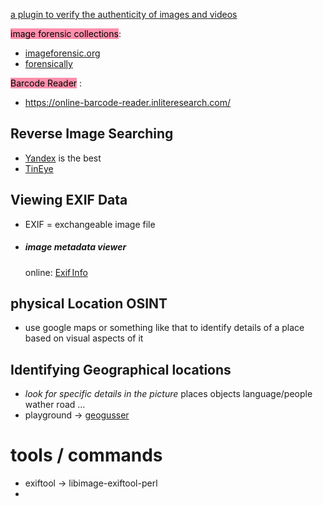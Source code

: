 
[ a plugin to verify the authenticity of images and videos](https://www.invid-project.eu/tools-and-services/invid-verification-plugin/)

<mark style="background: #FF5582A6;">image forensic collections</mark>:
- [imageforensic.org](https://www.imageforensic.org/)
- [forensically](https://29a.ch/photo-forensics/#forensic-magnifier)

<mark style="background: #FF5582A6;">Barcode Reader</mark> :
- https://online-barcode-reader.inliteresearch.com/
## Reverse Image Searching 

- [Yandex](https://yandex.com/) is the best
- [TinEye](https://tineye.com/) 
## Viewing EXIF Data

- EXIF = exchangeable image file 
- ##### image metadata viewer
  online: [Exif Info](https://exifinfo.org/)
## physical Location OSINT

- use google maps or something like that to identify details of a place based on visual aspects of it 
## Identifying Geographical locations 

-  *look for specific details in the picture*
  places
  objects
  language/people
  wather
  road
  ...
- playground -> [geogusser](https://www.geoguessr.com/)

# tools / commands

- exiftool -> libimage-exiftool-perl
- 
